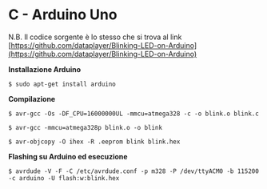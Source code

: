 # C - Arduino Uno

N.B.
Il codice sorgente è lo stesso che si trova al link [https://github.com/dataplayer/Blinking-LED-on-Arduino](https://github.com/dataplayer/Blinking-LED-on-Arduino)

**Installazione Arduino**

`$ sudo apt-get install arduino`

**Compilazione**

`$ avr-gcc -Os -DF_CPU=16000000UL -mmcu=atmega328 -c -o blink.o blink.c`

`$ avr-gcc -mmcu=atmega328p blink.o -o blink`

`$ avr-objcopy -O ihex -R .eeprom blink blink.hex`

**Flashing su Arduino ed esecuzione**

`$ avrdude -V -F -C /etc/avrdude.conf -p m328 -P /dev/ttyACM0 -b 115200 -c arduino -U flash:w:blink.hex`
